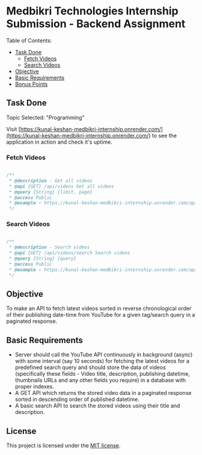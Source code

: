 # Medbikri Technologies Internship Submission - Backend Assignment

Table of Contents:

- [Task Done](#task-done)
  - [Fetch Videos](#fetch-videos)
  - [Search Videos](#search-videos)
- [Objective](#objective)
- [Basic Requirements](#basic-requirements)
- [Bonus Points](#bonus-points)

## Task Done

Topic Selected: "Programming"

Visit [https://kunal-keshan-medbikri-internship.onrender.com/](https://kunal-keshan-medbikri-internship.onrender.com/) to see the application in action and check it's uptime.

### Fetch Videos

```javascript

/**
 * @description - Get all videos
 * @api {GET} /api/videos Get all videos
 * @query {String} {limit, page}
 * @access Public
 * @example - https://kunal-keshan-medbikri-internship.onrender.com/api/videos?limit=10&page=1
 */

```

### Search Videos

```javascript

/**
 * @description - Search videos
 * @api {GET} /api/videos/search Search videos
 * @query {String} {query}
 * @access Public
 * @example - https://kunal-keshan-medbikri-internship.onrender.com/api/videos/search?query=hello
 */

```

## Objective

To make an API to fetch latest videos sorted in reverse chronological order of their publishing date-time from YouTube for a given tag/search query in a paginated response.

## Basic Requirements

- Server should call the YouTube API continuously in background (async) with some interval (say 10 seconds) for fetching the latest videos for a predefined search query and should store the data of videos (specifically these fields - Video title, description, publishing datetime, thumbnails URLs and any other fields you require) in a database with proper indexes.
- A GET API which returns the stored video data in a paginated response sorted in descending order of published datetime.
- A basic search API to search the stored videos using their title and description.

## License

This project is licensed under the [MIT license](./LICENSE).
